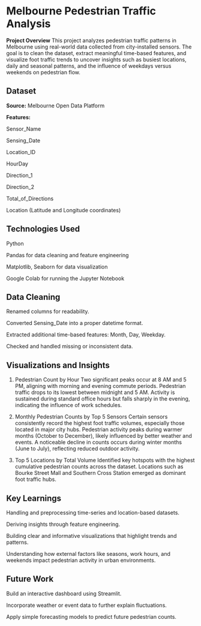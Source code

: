 # Melbourne Pedestrian Traffic Analysis


**Project Overview**
This project analyzes pedestrian traffic patterns in Melbourne using real-world data collected from city-installed sensors. The goal is to clean the dataset, extract meaningful time-based features, and visualize foot traffic trends to uncover insights such as busiest locations, daily and seasonal patterns, and the influence of weekdays versus weekends on pedestrian flow.

## **Dataset**

**Source:** Melbourne Open Data Platform

**Features:**

Sensor_Name

Sensing_Date

Location_ID

HourDay

Direction_1

Direction_2

Total_of_Directions

Location (Latitude and Longitude coordinates)

## **Technologies Used**

Python

Pandas for data cleaning and feature engineering

Matplotlib, Seaborn for data visualization

Google Colab for running the Jupyter Notebook

## **Data Cleaning**

Renamed columns for readability.

Converted Sensing_Date into a proper datetime format.

Extracted additional time-based features: Month, Day, Weekday.

Checked and handled missing or inconsistent data.

## **Visualizations and Insights**

1. Pedestrian Count by Hour
    Two significant peaks occur at 8 AM and 5 PM, aligning with morning and evening commute periods.
    Pedestrian traffic drops to its lowest between midnight and 5 AM.
    Activity is sustained during standard office hours but falls sharply in the evening, indicating the influence of work schedules.

2. Monthly Pedestrian Counts by Top 5 Sensors
    Certain sensors consistently record the highest foot traffic volumes, especially those located in major city hubs.
    Pedestrian activity peaks during warmer months (October to December), likely influenced by better weather and events.
    A noticeable decline in counts occurs during winter months (June to July), reflecting reduced outdoor activity.

3. Top 5 Locations by Total Volume
    Identified key hotspots with the highest cumulative pedestrian counts across the dataset.
    Locations such as Bourke Street Mall and Southern Cross Station emerged as dominant foot traffic hubs.

## **Key Learnings**
Handling and preprocessing time-series and location-based datasets.

Deriving insights through feature engineering.

Building clear and informative visualizations that highlight trends and patterns.

Understanding how external factors like seasons, work hours, and weekends impact pedestrian activity in urban environments.

## **Future Work**
Build an interactive dashboard using Streamlit.

Incorporate weather or event data to further explain fluctuations.

Apply simple forecasting models to predict future pedestrian counts.

